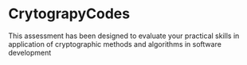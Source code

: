 # CrytograpyCodes
This assessment has been designed to evaluate your practical skills in application of cryptographic methods and algorithms in software development
